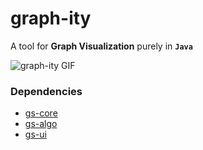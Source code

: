# graph-ity
A tool for **Graph Visualization** purely in **`Java`**

![graph-ity GIF](https://github.com/tahmid-choyon/graph-ity/raw/master/demo/demogit.gif)

### Dependencies
* [gs-core](https://github.com/graphstream/gs-core)
* [gs-algo](https://github.com/graphstream/gs-algo)
* [gs-ui](https://github.com/graphstream/gs-ui)